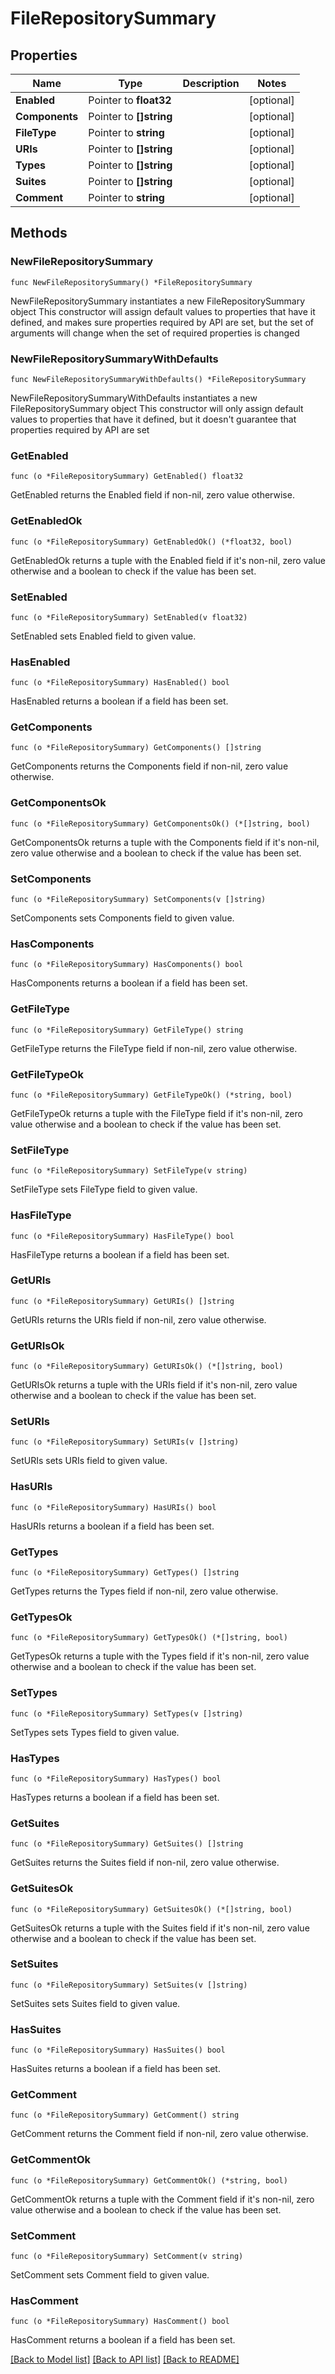 # FileRepositorySummary

## Properties

Name | Type | Description | Notes
------------ | ------------- | ------------- | -------------
**Enabled** | Pointer to **float32** |  | [optional] 
**Components** | Pointer to **[]string** |  | [optional] 
**FileType** | Pointer to **string** |  | [optional] 
**URIs** | Pointer to **[]string** |  | [optional] 
**Types** | Pointer to **[]string** |  | [optional] 
**Suites** | Pointer to **[]string** |  | [optional] 
**Comment** | Pointer to **string** |  | [optional] 

## Methods

### NewFileRepositorySummary

`func NewFileRepositorySummary() *FileRepositorySummary`

NewFileRepositorySummary instantiates a new FileRepositorySummary object
This constructor will assign default values to properties that have it defined,
and makes sure properties required by API are set, but the set of arguments
will change when the set of required properties is changed

### NewFileRepositorySummaryWithDefaults

`func NewFileRepositorySummaryWithDefaults() *FileRepositorySummary`

NewFileRepositorySummaryWithDefaults instantiates a new FileRepositorySummary object
This constructor will only assign default values to properties that have it defined,
but it doesn't guarantee that properties required by API are set

### GetEnabled

`func (o *FileRepositorySummary) GetEnabled() float32`

GetEnabled returns the Enabled field if non-nil, zero value otherwise.

### GetEnabledOk

`func (o *FileRepositorySummary) GetEnabledOk() (*float32, bool)`

GetEnabledOk returns a tuple with the Enabled field if it's non-nil, zero value otherwise
and a boolean to check if the value has been set.

### SetEnabled

`func (o *FileRepositorySummary) SetEnabled(v float32)`

SetEnabled sets Enabled field to given value.

### HasEnabled

`func (o *FileRepositorySummary) HasEnabled() bool`

HasEnabled returns a boolean if a field has been set.

### GetComponents

`func (o *FileRepositorySummary) GetComponents() []string`

GetComponents returns the Components field if non-nil, zero value otherwise.

### GetComponentsOk

`func (o *FileRepositorySummary) GetComponentsOk() (*[]string, bool)`

GetComponentsOk returns a tuple with the Components field if it's non-nil, zero value otherwise
and a boolean to check if the value has been set.

### SetComponents

`func (o *FileRepositorySummary) SetComponents(v []string)`

SetComponents sets Components field to given value.

### HasComponents

`func (o *FileRepositorySummary) HasComponents() bool`

HasComponents returns a boolean if a field has been set.

### GetFileType

`func (o *FileRepositorySummary) GetFileType() string`

GetFileType returns the FileType field if non-nil, zero value otherwise.

### GetFileTypeOk

`func (o *FileRepositorySummary) GetFileTypeOk() (*string, bool)`

GetFileTypeOk returns a tuple with the FileType field if it's non-nil, zero value otherwise
and a boolean to check if the value has been set.

### SetFileType

`func (o *FileRepositorySummary) SetFileType(v string)`

SetFileType sets FileType field to given value.

### HasFileType

`func (o *FileRepositorySummary) HasFileType() bool`

HasFileType returns a boolean if a field has been set.

### GetURIs

`func (o *FileRepositorySummary) GetURIs() []string`

GetURIs returns the URIs field if non-nil, zero value otherwise.

### GetURIsOk

`func (o *FileRepositorySummary) GetURIsOk() (*[]string, bool)`

GetURIsOk returns a tuple with the URIs field if it's non-nil, zero value otherwise
and a boolean to check if the value has been set.

### SetURIs

`func (o *FileRepositorySummary) SetURIs(v []string)`

SetURIs sets URIs field to given value.

### HasURIs

`func (o *FileRepositorySummary) HasURIs() bool`

HasURIs returns a boolean if a field has been set.

### GetTypes

`func (o *FileRepositorySummary) GetTypes() []string`

GetTypes returns the Types field if non-nil, zero value otherwise.

### GetTypesOk

`func (o *FileRepositorySummary) GetTypesOk() (*[]string, bool)`

GetTypesOk returns a tuple with the Types field if it's non-nil, zero value otherwise
and a boolean to check if the value has been set.

### SetTypes

`func (o *FileRepositorySummary) SetTypes(v []string)`

SetTypes sets Types field to given value.

### HasTypes

`func (o *FileRepositorySummary) HasTypes() bool`

HasTypes returns a boolean if a field has been set.

### GetSuites

`func (o *FileRepositorySummary) GetSuites() []string`

GetSuites returns the Suites field if non-nil, zero value otherwise.

### GetSuitesOk

`func (o *FileRepositorySummary) GetSuitesOk() (*[]string, bool)`

GetSuitesOk returns a tuple with the Suites field if it's non-nil, zero value otherwise
and a boolean to check if the value has been set.

### SetSuites

`func (o *FileRepositorySummary) SetSuites(v []string)`

SetSuites sets Suites field to given value.

### HasSuites

`func (o *FileRepositorySummary) HasSuites() bool`

HasSuites returns a boolean if a field has been set.

### GetComment

`func (o *FileRepositorySummary) GetComment() string`

GetComment returns the Comment field if non-nil, zero value otherwise.

### GetCommentOk

`func (o *FileRepositorySummary) GetCommentOk() (*string, bool)`

GetCommentOk returns a tuple with the Comment field if it's non-nil, zero value otherwise
and a boolean to check if the value has been set.

### SetComment

`func (o *FileRepositorySummary) SetComment(v string)`

SetComment sets Comment field to given value.

### HasComment

`func (o *FileRepositorySummary) HasComment() bool`

HasComment returns a boolean if a field has been set.


[[Back to Model list]](../README.md#documentation-for-models) [[Back to API list]](../README.md#documentation-for-api-endpoints) [[Back to README]](../README.md)


